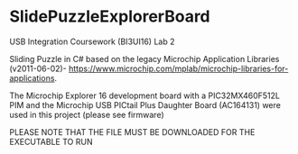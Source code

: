 # SlidePuzzleExplorerBoard
USB Integration Coursework (BI3UI16) Lab 2

Sliding Puzzle in C# based on the legacy Microchip Application Libraries (v2011-06-02)- https://www.microchip.com/mplab/microchip-libraries-for-applications.

The Microchip Explorer 16 development board with a PIC32MX460F512L PIM and the Microchip USB PICtail Plus Daughter Board (AC164131) were used in this project (please see firmware)

PLEASE NOTE THAT THE FILE MUST BE DOWNLOADED FOR THE EXECUTABLE TO RUN
